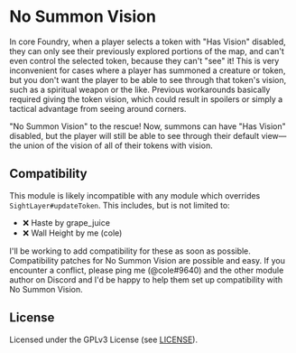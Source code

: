 # No Summon Vision

In core Foundry, when a player selects a token with "Has Vision" disabled, they can only see their previously explored portions of the map, and can't even control the selected token, because they can't "see" it!
This is very inconvenient for cases where a player has summoned a creature or token, but you don't want the player to be able to see through that token's vision, such as a spiritual weapon or the like.
Previous workarounds basically required giving the token vision, which could result in spoilers or simply a tactical advantage from seeing around corners.

"No Summon Vision" to the rescue!
Now, summons can have "Has Vision" disabled, but the player will still be able to see through their default view—the union of the vision of all of their tokens with vision.

## Compatibility

This module is likely incompatible with any module which overrides `SightLayer#updateToken`. This includes, but is not limited to:

- ❌ Haste by grape_juice
- ❌ Wall Height by me (cole)

I'll be working to add compatibility for these as soon as possible.
Compatibility patches for No Summon Vision are possible and easy.
If you encounter a conflict, please ping me (@cole#9640) and the other module author on Discord and I'd be happy to help them set up compatibility with No Summon Vision.

## License

Licensed under the GPLv3 License (see [LICENSE](LICENSE)).
